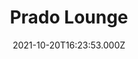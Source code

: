 ---
date: 2021-10-20T16:23:53.000Z
title: Prado Lounge
latitude: 52.038753546679395
longitude: 0.73050606300146
category: checkin
---